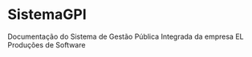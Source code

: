 # SistemaGPI
Documentação do Sistema de Gestão Pública Integrada da empresa EL Produções de Software
